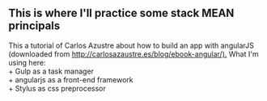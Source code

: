 <h2>This is where I'll practice some stack MEAN principals</h2>
This a tutorial of Carlos Azustre about how to build an app with angularJS (downloaded from <a href="http://carlosazaustre.es/blog/ebook-angular/">http://carlosazaustre.es/blog/ebook-angular/).</a>
What I'm using here:
<br />
    +   Gulp as a task manager
<br />
    +   angularjs as a front-end framework
<br />
    +   Stylus as css preprocessor
